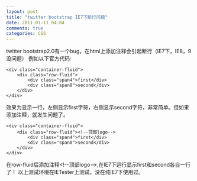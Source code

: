```yaml
---
layout: post
title: "twitter bootstrap IE7下断行问题"
date: 2011-01-11 04:04
comments: true
categories: CSS
---
```

twitter bootstrap2.0有一个bug，在html上添加注释会引起断行（IE7下，IE8，9没问题）
例如以下官方代码:
```
<div class="container-fluid">
    <div class="row-fluid">
        <div class="span4">first</div>
        <div class="span8">second</div>
    </div>
</div>
```
效果为显示一行，左侧显示first字符，右侧显示second字符，非常简单。但如果添加注释，就发生问题了。
```
<div class="container-fluid">
    <div class="row-fluid"><!--顶部logo-->
        <div class="span4">first</div>
        <div class="span8">second</div>
    </div>
</div>
```
在row-fluid后添加注释&lt;!--顶部logo--&gt;,在IE7下运行显示first和second各自一行了！
以上测试环境在IETester上测试，没在纯IE7下使用过。